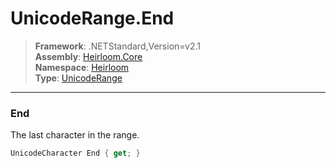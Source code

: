 # UnicodeRange.End

> **Framework**: .NETStandard,Version=v2.1  
> **Assembly**: [Heirloom.Core][0]  
> **Namespace**: [Heirloom][0]  
> **Type**: [UnicodeRange][1]

--------------------------------------------------------------------------------

### End

The last character in the range.

```cs
UnicodeCharacter End { get; }
```

[0]: ../Heirloom.Core.md
[1]: Heirloom.UnicodeRange.md
